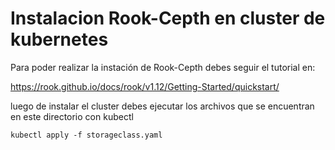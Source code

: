 # Instalacion Rook-Cepth en cluster de kubernetes


Para poder realizar la instación de Rook-Cepth debes seguir el tutorial en: 


https://rook.github.io/docs/rook/v1.12/Getting-Started/quickstart/


luego de instalar el cluster debes ejecutar los archivos que se encuentran en este directorio con kubectl


    kubectl apply -f storageclass.yaml